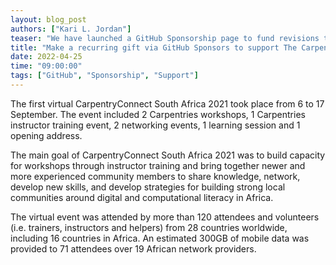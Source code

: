 ```yaml
---
layout: blog_post
authors: ["Kari L. Jordan"]
teaser: "We have launched a GitHub Sponsorship page to fund revisions to several Carpentries lessons."
title: "Make a recurring gift via GitHub Sponsors to support The Carpentries’ curriculum"
date: 2022-04-25
time: "09:00:00"
tags: ["GitHub", "Sponsorship", "Support"]
---
```

The first virtual CarpentryConnect South Africa 2021 took place from 6 to 17 September. The event included 2 Carpentries workshops, 1 Carpentries instructor training event, 2 networking events, 1 learning session and 1 opening address.

The main goal of CarpentryConnect South Africa 2021 was to build capacity for workshops through instructor training and bring together newer and more experienced community members to share knowledge, network, develop new skills, and develop strategies for building strong local communities around digital and computational literacy in Africa.

The virtual event was attended by more than 120 attendees and volunteers (i.e. trainers, instructors and helpers) from 28 countries worldwide, including 16 countries in Africa. An estimated 300GB of mobile data was provided to 71 attendees over 19 African network providers.